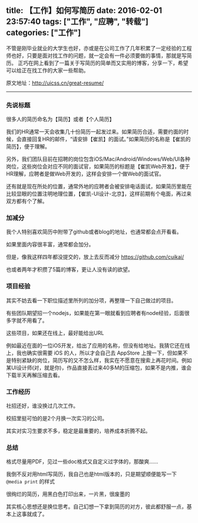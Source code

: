title: 【工作】如何写简历
date: 2016-02-01 23:57:40
tags: ["工作", "应聘", "转载"]
categories: ["工作"]
---
不管是刚毕业就业的大学生也好，亦或是在公司工作了几年积累了一定经验的工程师也好，只要是面对找工作的问题，就一定会有一件必须要做的事情，那就是写简历。
正巧在网上看到了一篇关于写简历的简单而又实用的博客，分享一下，希望可以给正在找工作的大家一些帮助。

<!-- more -->

原文地址：http://uicss.cn/great-resume/

-----

### 先说标题

   很多人的简历命名为【简历】或者【个人简历】

   我们的HR通常一天会收集几十份简历一起发过来。如果简历合适，需要约面的时候，会直接回复HR的邮件，“请安排【崔凯】的面试。”如果简历的名称是【崔凯的简历】，便于理解。

   另外，我们团队目前在招聘的岗位包含iOS/Mac/Android/Windows/Web/UI各种岗位，这些岗位会对应不同的面试官，如果简历的标题是【崔凯Web开发】，便于HR理解，应聘者是做Web开发的，这样会安排一个做Web的面试官。

   还有就是现在所处的位置，通常外地的应聘者会被安排电话面试，如果简历里能在比较显眼的位置注明地理位置，【崔凯-UI设计-北京】，这样前期有个电面，再过来双方都有个了解。

### 加减分

   我个人特别喜欢简历中附带了github或者blog的地址，也通常都会点开看看。

   如果里面内容很丰富，通常都会加分。

   但是，像我这样四年都没提交的，放上去反而减分 https://github.com/cuikai/

   也或者两年才积攒了5篇的博客，更让人没有读的欲望。

### 项目经验

   其实不妨去看一下职位描述里所列的加分项，再整理一下自己做过的项目。

   有些团队期望招一个nodejs，如果能在第一眼就看到应聘者有node经验，后面很多字就不用看了。

   这些项目，如果还在线上，最好能给出URL

   例如最近在面的一位iOS开发，给出了应用的名称，但没有给地址。我猜它还在线上，我也确实很需要 iOS 的人，所以才会自己去 AppStore 上搜一下，但如果不是特别紧缺的岗位，简历写的又不怎么样，我实在不愿意在搜索上再花时间。例如某UI设计师(对，就是你)，作品直接丢过来40多M的压缩包，如果不是内推，谁会下载半天再解压缩去看。

### 工作经历

   社招还好，谁没换过几次工作。

   校招里挺可怕的是2个月换一次实习的公司。

   其实对实习生要求不多，稳定是最重要的，培养成本折腾不起。

### 总结

   格式尽量用PDF，见过一些doc格式又自定义过字体的，那酸爽……

   我倒不反对用html写简历，我自己也是html版本的，只是期望顺便能写一下 ```@media print``` 的样式

   很绚烂的简历，用黑白色打印出来，一片黑，很废墨的

   其实核心思想还是换位思考。自己幻想一下拿到简历的对方，彼此都舒服一点，基本上这事就成了。
